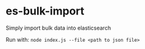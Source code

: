 # es-bulk-import
Simply import bulk data into elasticsearch

Run with: `node index.js --file <path to json file>`
